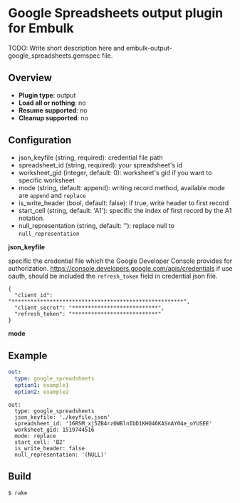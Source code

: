 # Google Spreadsheets output plugin for Embulk

TODO: Write short description here and embulk-output-google_spreadsheets.gemspec file.

## Overview

* **Plugin type**: output
* **Load all or nothing**: no
* **Resume supported**: no
* **Cleanup supported**: no

## Configuration

- json_keyfile (string, required): credential file path
- spreadsheet_id (string, required): your spreadsheet's id
- worksheet_gid (integer, default: 0): worksheet's gid if you want to specific worksheet
- mode (string, default: append): writing record method, available mode are `append` and `replace`
- is_write_header (bool, default: false): if true, write header to first record
- start_cell (string, default: 'A1'): specific the index of first record by the A1
  notation.
- null_representation (string, default: ''): replace null to `null_representation`

**json_keyfile**

specific the credential file which the Google Developer Console provides for authorization.
https://console.developers.google.com/apis/credentials
if use oauth, should be included the `refresh_token` field in credential json file.

```
{
  "client_id": "******************************************************",
  "client_secret": "***************************",
  "refresh_token": "***************************"
}
```

**mode**

## Example

```yaml
out:
  type: google_spreadsheets
  option1: example1
  option2: example2
```

```
out:
  type: google_spreadsheets
  json_keyfile: './keyfile.json'
  spreadsheet_id: '16RSM_xj5ZB4rz0WBlnIbD1KHO46KASnAY04e_oYUSEE'
  worksheet_gid: 1519744516
  mode: replace
  start_cell: 'B2'
  is_write_header: false
  null_representation: '(NULL)'
```


## Build

```
$ rake
```
